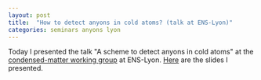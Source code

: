 ```yaml
---
layout: post
title:  "How to detect anyons in cold atoms? (talk at ENS-Lyon)"
categories: seminars anyons lyon
---
```


Today I presented the talk "A scheme to detect anyons in cold atoms" at the [condensed-matter working group][link-GDT] at ENS-Lyon.
[Here][link-slides] are the slides I presented.

[link-GDT]: http://www.ens-lyon.fr/PHYSIQUE/teams/physique-theorique/groupe-de-travail-macon
[link-slides]: https://github.com/tcompa/tcompa.github.io/raw/master/files/20200127_talk_Lyon.pdf
